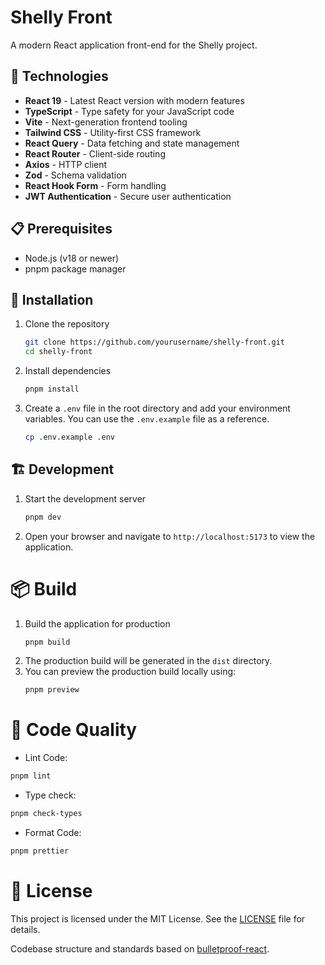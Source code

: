 # Shelly Front

A modern React application front-end for the Shelly project.

## 🚀 Technologies

- **React 19** - Latest React version with modern features
- **TypeScript** - Type safety for your JavaScript code
- **Vite** - Next-generation frontend tooling
- **Tailwind CSS** - Utility-first CSS framework
- **React Query** - Data fetching and state management
- **React Router** - Client-side routing
- **Axios** - HTTP client
- **Zod** - Schema validation
- **React Hook Form** - Form handling
- **JWT Authentication** - Secure user authentication

## 📋 Prerequisites

- Node.js (v18 or newer)
- pnpm package manager

## 🔧 Installation

1. Clone the repository

   ```bash
   git clone https://github.com/yourusername/shelly-front.git
   cd shelly-front
   ```

2. Install dependencies
   ```bash
   pnpm install
   ```
3. Create a `.env` file in the root directory and add your environment variables. You can use the `.env.example` file as a reference.
   ```bash
   cp .env.example .env
   ```

## 🏗️ Development

1. Start the development server
   ```bash
   pnpm dev
   ```
2. Open your browser and navigate to `http://localhost:5173` to view the application.

# 📦 Build

1. Build the application for production
   ```bash
   pnpm build
   ```
2. The production build will be generated in the `dist` directory.
3. You can preview the production build locally using:
   ```bash
   pnpm preview
   ```

# 💅 Code Quality

- Lint Code:

```bash
pnpm lint
```

- Type check:

```bash
pnpm check-types
```

- Format Code:

```bash
pnpm prettier
```

# 📝 License

This project is licensed under the MIT License. See the [LICENSE](LICENSE) file for details.

Codebase structure and standards based on [bulletproof-react](https://github.com/alan2207/bulletproof-react/tree/master).
